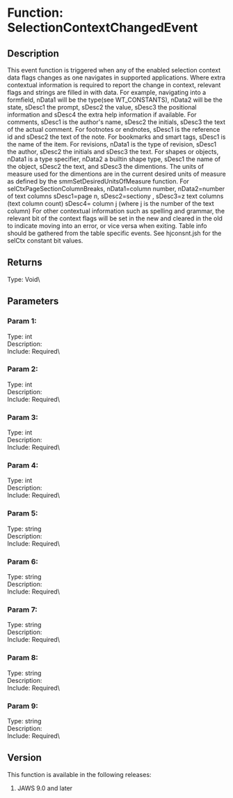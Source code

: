 # Function: SelectionContextChangedEvent

## Description

This event function is triggered when any of the enabled selection
context data flags changes as one navigates in supported applications.
Where extra contextual information is required to report the change in
context, relevant flags and strings are filled in with data. For
example, navigating into a formfield, nData1 will be the type(see
WT_CONSTANTS), nData2 will be the state, sDesc1 the prompt, sDesc2 the
value, sDesc3 the positional information and sDesc4 the extra help
information if available. For comments, sDesc1 is the author\'s name,
sDesc2 the initials, sDesc3 the text of the actual comment. For
footnotes or endnotes, sDesc1 is the reference id and sDesc2 the text of
the note. For bookmarks and smart tags, sDesc1 is the name of the item.
For revisions, nData1 is the type of revision, sDesc1 the author, sDesc2
the initials and sDesc3 the text. For shapes or objects, nData1 is a
type specifier, nData2 a builtin shape type, sDesc1 the name of the
object, sDesc2 the text, and sDesc3 the dimentions. The units of measure
used for the dimentions are in the current desired units of measure as
defined by the smmSetDesiredUnitsOfMeasure function. For
selCtxPageSectionColumnBreaks, nData1=column number, nData2=number of
text columns sDesc1=page n, sDesc2=sectiony , sDesc3=z text columns
(text column count) sDesc4= column j (where j is the number of the text
column) For other contextual information such as spelling and grammar,
the relevant bit of the context flags will be set in the new and cleared
in the old to indicate moving into an error, or vice versa when exiting.
Table info should be gathered from the table specific events. See
hjconsnt.jsh for the selCtx constant bit values.

## Returns

Type: Void\

## Parameters

### Param 1:

Type: int\
Description:\
Include: Required\

### Param 2:

Type: int\
Description:\
Include: Required\

### Param 3:

Type: int\
Description:\
Include: Required\

### Param 4:

Type: int\
Description:\
Include: Required\

### Param 5:

Type: string\
Description:\
Include: Required\

### Param 6:

Type: string\
Description:\
Include: Required\

### Param 7:

Type: string\
Description:\
Include: Required\

### Param 8:

Type: string\
Description:\
Include: Required\

### Param 9:

Type: string\
Description:\
Include: Required\

## Version

This function is available in the following releases:

1.  JAWS 9.0 and later
